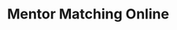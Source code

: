 ---
title: Mentor Matching Online
excerpt: "Mentor Matching Online makes it easy to match mentees and mentors as part of a structured mentoring programme."
---